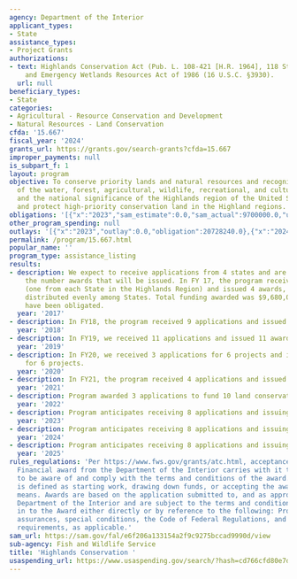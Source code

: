 ```yaml
---
agency: Department of the Interior
applicant_types:
- State
assistance_types:
- Project Grants
authorizations:
- text: Highlands Conservation Act (Pub. L. 108-421 [H.R. 1964], 118 Stat. 2375),
    and Emergency Wetlands Resources Act of 1986 (16 U.S.C. §3930).
  url: null
beneficiary_types:
- State
categories:
- Agricultural - Resource Conservation and Development
- Natural Resources - Land Conservation
cfda: '15.667'
fiscal_year: '2024'
grants_url: https://grants.gov/search-grants?cfda=15.667
improper_payments: null
is_subpart_f: 1
layout: program
objective: To conserve priority lands and natural resources and recognize the importance
  of the water, forest, agricultural, wildlife, recreational, and cultural resources,
  and the national significance of the Highlands region of the United States.  Preserve
  and protect high-priority conservation land in the Highland regions.
obligations: '[{"x":"2023","sam_estimate":0.0,"sam_actual":9700000.0,"usa_spending_actual":18557240.0},{"x":"2024","sam_estimate":0.0,"sam_actual":9700000.0,"usa_spending_actual":7528692.5},{"x":"2025","sam_estimate":0.0,"sam_actual":9699999.0,"usa_spending_actual":0.0}]'
other_program_spending: null
outlays: '[{"x":"2023","outlay":0.0,"obligation":20728240.0},{"x":"2024","outlay":0.0,"obligation":7995050.0},{"x":"2025","outlay":0.0,"obligation":0.0}]'
permalink: /program/15.667.html
popular_name: ''
program_type: assistance_listing
results:
- description: We expect to receive applications from 4 states and are uncertain of
    the number awards that will be issued. In FY 17, the program received 4 applications
    (one from each State in the Highlands Region) and issued 4 awards, with funding
    distributed evenly among States. Total funding awarded was $9,680,000. All funds
    have been obligated.
  year: '2017'
- description: In FY18, the program received 9 applications and issued 9 awards.
  year: '2018'
- description: In FY19, we received 11 applications and issued 11 awards.
  year: '2019'
- description: In FY20, we received 3 applications for 6 projects and issued 3 awards
    for 6 projects.
  year: '2020'
- description: In FY21, the program received 4 applications and issued 4 awards.
  year: '2021'
- description: Program awarded 3 applications to fund 10 land conservation projects.
  year: '2022'
- description: Program anticipates receiving 8 applications and issuing 6 awards.
  year: '2023'
- description: Program anticipates receiving 8 applications and issuing 6 awards.
  year: '2024'
- description: Program anticipates receiving 8 applications and issuing 6 awards.
  year: '2025'
rules_regulations: 'Per https://www.fws.gov/grants/atc.html, acceptance of a Federal
  Financial award from the Department of the Interior carries with it the responsibility
  to be aware of and comply with the terms and conditions of the award.  Acceptance
  is defined as starting work, drawing down funds, or accepting the award via electronic
  means. Awards are based on the application submitted to, and as approved by the
  Department of the Interior and are subject to the terms and conditions incorporated
  in to the Award either directly or by reference to the following: Program legislation/regulation,
  assurances, special conditions, the Code of Federal Regulations, and other regulatory
  requirements, as applicable.'
sam_url: https://sam.gov/fal/e6f206a133154a2f9c9275bccad9990d/view
sub-agency: Fish and Wildlife Service
title: 'Highlands Conservation '
usaspending_url: https://www.usaspending.gov/search/?hash=cd766cfd80e7d95c58027aa129b63d2b
---
```

